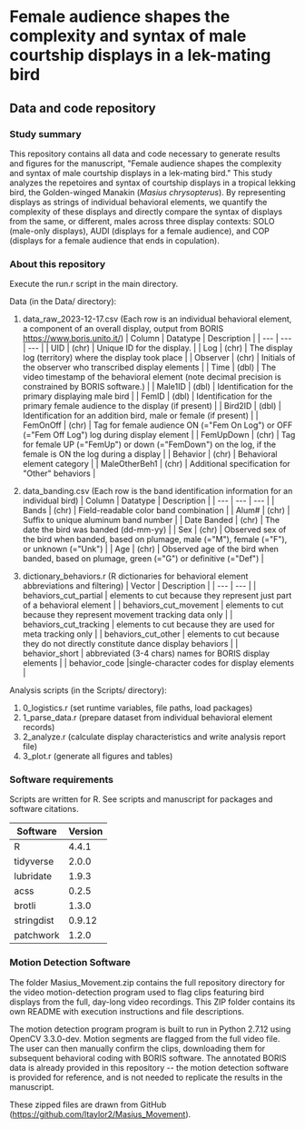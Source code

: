# Female audience shapes the complexity and syntax of male courtship displays in a lek-mating bird
## Data and code repository

### Study summary
This repository contains all data and code necessary to generate results and figures for the manuscript, "Female audience shapes the complexity and syntax of male courtship displays in a lek-mating bird." This study analyzes the repetoires and syntax of courtship displays in a tropical lekking bird, the Golden-winged Manakin (*Masius chrysopterus*). By representing displays as strings of individual behavioral elements, we quantify the complexity of these displays and directly compare the syntax of displays from the same, or different, males across three display contexts: SOLO (male-only displays), AUDI (displays for a female audience), and COP (displays for a female audience that ends in copulation).

### About this repository
Execute the run.r script in the main directory.

Data (in the Data/ directory):
1. data_raw_2023-12-17.csv (Each row is an individual behavioral element, a component of an overall display, output from BORIS https://www.boris.unito.it/)
    | Column        | Datatype | Description |
    | ---           | ---      | --- |
    | UID           | (chr)    | Unique ID for the display. |
    | Log           | (chr)    | The display log (territory) where the display took place |
    | Observer      | (chr)    | Initials of the observer who transcribed display elements |
    | Time          | (dbl)    | The video timestamp of the behavioral element (note decimal precision is constrained by BORIS software.) | 
    | Male1ID       | (dbl)    | Identification for the primary displaying male bird |
    | FemID         | (dbl)    | Identification for the primary female audience to the display (if present) |
    | Bird2ID       | (dbl)    | Identification for an addition bird, male or female (if present) |
    | FemOnOff      | (chr)    | Tag for female audience ON (="Fem On Log") or OFF (="Fem Off Log") log during display element |
    | FemUpDown     | (chr)    | Tag for female UP (="FemUp") or down (="FemDown") on the log, if the female is ON the log during a display | 
    | Behavior      | (chr)    | Behavioral element category |
    | MaleOtherBeh1 | (chr)    | Additional specification for "Other" behaviors |

2. data_banding.csv (Each row is the band identification information for an individual bird)
    | Column      | Datatype | Description |
    | ---         | ---      | --- |
    | Bands       | (chr)    | Field-readable color band combination |
    | Alum#       | (chr)    | Suffix to unique aluminum band number |
    | Date Banded | (chr)    | The date the bird was banded (dd-mm-yy) |
    | Sex         | (chr)    | Observed sex of the bird when banded, based on plumage, male (="M"), female (="F"), or unknown (="Unk") |
    | Age         | (chr)    | Observed age of the bird when banded, based on plumage, green (="G") or definitive (="Def") |

3. dictionary_behaviors.r (R dictionaries for behavioral element abbreviations and filtering)
    | Vector                 | Description |
    | ---                    | ---         |
    | behaviors_cut_partial  | elements to cut because they represent just part of a behavioral element |
    | behaviors_cut_movement | elements to cut because they represent movement tracking data only |
    | behaviors_cut_tracking | elements to cut because they are used for meta tracking only |
    | behaviors_cut_other    | elements to cut because they do not directly constitute dance display behaviors |
    | behavior_short         | abbreviated (3-4 chars) names for BORIS display elements |
    | behavior_code          |single-character codes for display elements |

Analysis scripts (in the Scripts/ directory):
1. 0_logistics.r (set runtime variables, file paths, load packages)
2. 1_parse_data.r (prepare dataset from individual behavioral element records)
3. 2_analyze.r (calculate display characteristics and write analysis report file)
4. 3_plot.r (generate all figures and tables)

### Software requirements
Scripts are written for R. See scripts and manuscript for packages and software citations.

| Software  | Version |
| ---       | ---     |
|R          | 4.4.1 |
|tidyverse  | 2.0.0 |
|lubridate  | 1.9.3 |
|acss       | 0.2.5 |
|brotli     | 1.3.0 |
|stringdist | 0.9.12 |
|patchwork  | 1.2.0  |

### Motion Detection Software
The folder Masius_Movement.zip contains the full repository directory for the video motion-detection program used to flag clips featuring bird displays from the full, day-long video recordings. This ZIP folder contains its own README with execution instructions and file descriptions.

The motion detection program program is built to run in Python 2.7.12 using OpenCV 3.3.0-dev. Motion segments are flagged from the full video file. The user can then manually confirm the clips, downloading them for subsequent behavioral coding with BORIS software. The annotated BORIS data is already provided in this repository -- the motion detection software is provided for reference, and is not needed to replicate the results in the manuscript.

These zipped files are drawn from GitHub (https://github.com/ltaylor2/Masius_Movement).
